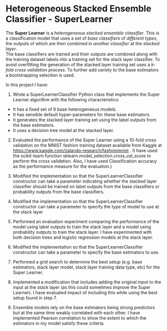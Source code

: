 # Heterogeneous Stacked Ensemble Classifier - SuperLearner

The <b>Super Learner</b> is a <i>heterogeneous stacked ensemble classifier</i>. This is a classification model that uses a set of <i>base classifiers</i> of <i>different types</i>, the outputs of which are then combined in <i>another classifier</i> at the <i>stacked layer</i>. <br>
The base classifiers are trained and their outputs are combined along with the training dataset labels into a training set for the stack layer classifier. To avoid overfitting the generation of the stacked layer training set uses a <i>k-fold cross validation process</i>. To further add variety to the base estimators a bootstrapping selection is used.

In this project I have:
1. Wrote a SuperLearnerClassifier Python class that implements the Super Learner algorithm with the following characteristics:
 * It has a fixed set of 6 base heterogeneous models.
 * It has sensible default hyper-parameters for these base estimators.
 * It generates the stacked layer training set using the label outputs from the base estimators.
 * It uses a decision tree model at the stacked layer.

2. Evaluated the performance of the Super Learner using a 10-fold cross validation on the MNIST fashion training dataset available from Kaggle at https://www.kaggle.com/zalando-research/fashionmnist .
(I have used the scikit-learn function sklearn.model_selection.cross_val_score to perform the cross validation.
Also, I have used Classification accuracy as the performance measure for the evaluation.)

3. Modified the implementation so that the SuperLearnerClassifier constructor can take a parameter indicating whether the stacked layer classifier should be trained on label outputs from the base classifiers or probability outputs from the base classifiers.

4. Modified the implementation so that the SuperLearnerClassifier constructor can take a parameter to specify the type of model to use at the stack layer

5. Performed an evaluation experiment comparing the performance of the model using label outputs to train the stack layer and a model using probability outputs to train the stack layer. I have experimented with both decision trees and logistic regression models at the stack layer.
 
6. Modified the implementation so that the SuperLearnerClassifier constructor can take a parameter to specify the base estimators to use.

7. Performed a grid search to determine the best setup (e.g. base estimators, stack layer model, stack layer training data type, etc) for the Super Learner.

8. Implemented a modification that includes adding the original input to the input at the stack layer (as this could sometimes improve the Super Learner). I have evaluated impact of including this while using the best setup found in step 7.

9. Ensemble models rely on the base estimators being strong predictors but
at the same time weakly correlated with each other. I have implemented Pearson correlation to show the extent to which the estimators in my model satisfy these criteria.
